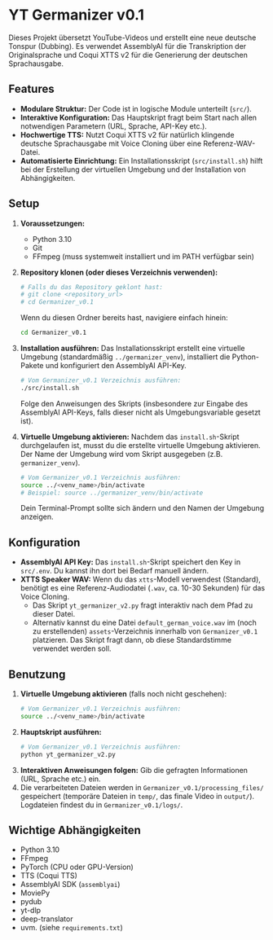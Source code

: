 # YT Germanizer v0.1

Dieses Projekt übersetzt YouTube-Videos und erstellt eine neue deutsche Tonspur (Dubbing). Es verwendet AssemblyAI für die Transkription der Originalsprache und Coqui XTTS v2 für die Generierung der deutschen Sprachausgabe.

## Features

*   **Modulare Struktur:** Der Code ist in logische Module unterteilt (`src/`).
*   **Interaktive Konfiguration:** Das Hauptskript fragt beim Start nach allen notwendigen Parametern (URL, Sprache, API-Key etc.).
*   **Hochwertige TTS:** Nutzt Coqui XTTS v2 für natürlich klingende deutsche Sprachausgabe mit Voice Cloning über eine Referenz-WAV-Datei.
*   **Automatisierte Einrichtung:** Ein Installationsskript (`src/install.sh`) hilft bei der Erstellung der virtuellen Umgebung und der Installation von Abhängigkeiten.

## Setup

1.  **Voraussetzungen:**
    *   Python 3.10
    *   Git
    *   FFmpeg (muss systemweit installiert und im PATH verfügbar sein)

2.  **Repository klonen (oder dieses Verzeichnis verwenden):**
    ```bash
    # Falls du das Repository geklont hast:
    # git clone <repository_url>
    # cd Germanizer_v0.1
    ```
    Wenn du diesen Ordner bereits hast, navigiere einfach hinein:
    ```bash
    cd Germanizer_v0.1
    ```

3.  **Installation ausführen:**
    Das Installationsskript erstellt eine virtuelle Umgebung (standardmäßig `../germanizer_venv`), installiert die Python-Pakete und konfiguriert den AssemblyAI API-Key.
    ```bash
    # Vom Germanizer_v0.1 Verzeichnis ausführen:
    ./src/install.sh
    ```
    Folge den Anweisungen des Skripts (insbesondere zur Eingabe des AssemblyAI API-Keys, falls dieser nicht als Umgebungsvariable gesetzt ist).

4.  **Virtuelle Umgebung aktivieren:**
    Nachdem das `install.sh`-Skript durchgelaufen ist, musst du die erstellte virtuelle Umgebung aktivieren. Der Name der Umgebung wird vom Skript ausgegeben (z.B. `germanizer_venv`).
    ```bash
    # Vom Germanizer_v0.1 Verzeichnis ausführen:
    source ../<venv_name>/bin/activate
    # Beispiel: source ../germanizer_venv/bin/activate
    ```
    Dein Terminal-Prompt sollte sich ändern und den Namen der Umgebung anzeigen.

## Konfiguration

*   **AssemblyAI API Key:** Das `install.sh`-Skript speichert den Key in `src/.env`. Du kannst ihn dort bei Bedarf manuell ändern.
*   **XTTS Speaker WAV:** Wenn du das `xtts`-Modell verwendest (Standard), benötigt es eine Referenz-Audiodatei (`.wav`, ca. 10-30 Sekunden) für das Voice Cloning.
    *   Das Skript `yt_germanizer_v2.py` fragt interaktiv nach dem Pfad zu dieser Datei.
    *   Alternativ kannst du eine Datei `default_german_voice.wav` im (noch zu erstellenden) `assets`-Verzeichnis innerhalb von `Germanizer_v0.1` platzieren. Das Skript fragt dann, ob diese Standardstimme verwendet werden soll.

## Benutzung

1.  **Virtuelle Umgebung aktivieren** (falls noch nicht geschehen):
    ```bash
    # Vom Germanizer_v0.1 Verzeichnis ausführen:
    source ../<venv_name>/bin/activate
    ```
2.  **Hauptskript ausführen:**
    ```bash
    # Vom Germanizer_v0.1 Verzeichnis ausführen:
    python yt_germanizer_v2.py
    ```
3.  **Interaktiven Anweisungen folgen:** Gib die gefragten Informationen (URL, Sprache etc.) ein.
4.  Die verarbeiteten Dateien werden in `Germanizer_v0.1/processing_files/` gespeichert (temporäre Dateien in `temp/`, das finale Video in `output/`). Logdateien findest du in `Germanizer_v0.1/logs/`.

## Wichtige Abhängigkeiten

*   Python 3.10
*   FFmpeg
*   PyTorch (CPU oder GPU-Version)
*   TTS (Coqui TTS)
*   AssemblyAI SDK (`assemblyai`)
*   MoviePy
*   pydub
*   yt-dlp
*   deep-translator
*   uvm. (siehe `requirements.txt`)
